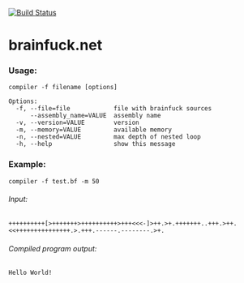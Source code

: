 [![Build Status](https://travis-ci.org/novak-as/brainfuck.net.svg?branch=master)](https://travis-ci.org/novak-as/brainfuck.net)

# brainfuck.net

### Usage:

```
compiler -f filename [options]

Options:
  -f, --file=file            file with brainfuck sources
      --assembly_name=VALUE  assembly name
  -v, --version=VALUE        version
  -m, --memory=VALUE         available memory
  -n, --nested=VALUE         max depth of nested loop
  -h, --help                 show this message
```

### Example:

`compiler -f test.bf -m 50`

###### Input:

`++++++++++[>+++++++>++++++++++>+++<<<-]>++.>+.+++++++..+++.>++.<<+++++++++++++++.>.+++.------.--------.>+.`

###### Compiled program output: 
`Hello World!`
